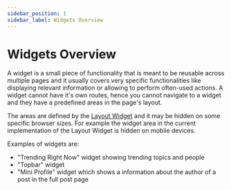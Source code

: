 ```yaml
---
sidebar_position: 1
sidebar_label: Widgets Overview
---
```


# Widgets Overview

A widget is a small piece of functionality that is meant to be reusable across multiple pages and it usually covers very specific functionalities like displaying relevant information or allowing to perform often-used actions.
A widget cannot have it's own routes, hence you cannot navigate to a widget and they have a predefined areas in the page's layout.

The areas are defined by the [Layout Widget](/integrations/layout-widget) and it may be hidden on some specific browser sizes. For example the widget area in the current implementation of the Layout Widget is hidden on mobile devices.

Examples of widgets are:

- "Trending Right Now" widget showing trending topics and people
- "Topbar" widget
- "Mini Profile" widget which shows a information about the author of a post in the full post page
